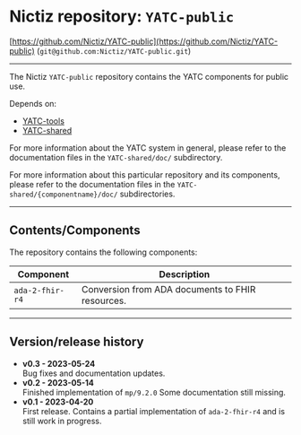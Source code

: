 # Nictiz repository: `YATC-public`

[https://github.com/Nictiz/YATC-public](https://github.com/Nictiz/YATC-public) (`git@github.com:Nictiz/YATC-public.git`)

-------

The Nictiz `YATC-public` repository contains the YATC components for public use. 

Depends on:
* [YATC-tools](https://github.com/Nictiz/YATC-tools)
* [YATC-shared](https://github.com/Nictiz/YATC-shared)

For more information about the YATC system in general, please refer to the documentation files in the `YATC-shared/doc/` subdirectory.

For more information about this particular repository and its components, please refer to the documentation files in the `YATC-shared/{componentname}/doc/` subdirectories.

------

## Contents/Components

The repository contains the following components:

| Component | Description |
| ----- | ----- | 
| `ada-2-fhir-r4` | Conversion from ADA documents to FHIR resources. |

---

## Version/release history

* **v0.3 - 2023-05-24**<br/>Bug fixes and documentation updates.
* **v0.2 - 2023-05-14**<br/>Finished implementation of `mp/9.2.0` Some documentation still missing.
* **v0.1 - 2023-04-20**<br/>First release. Contains a partial implementation of `ada-2-fhir-r4` and is still work in progress.
